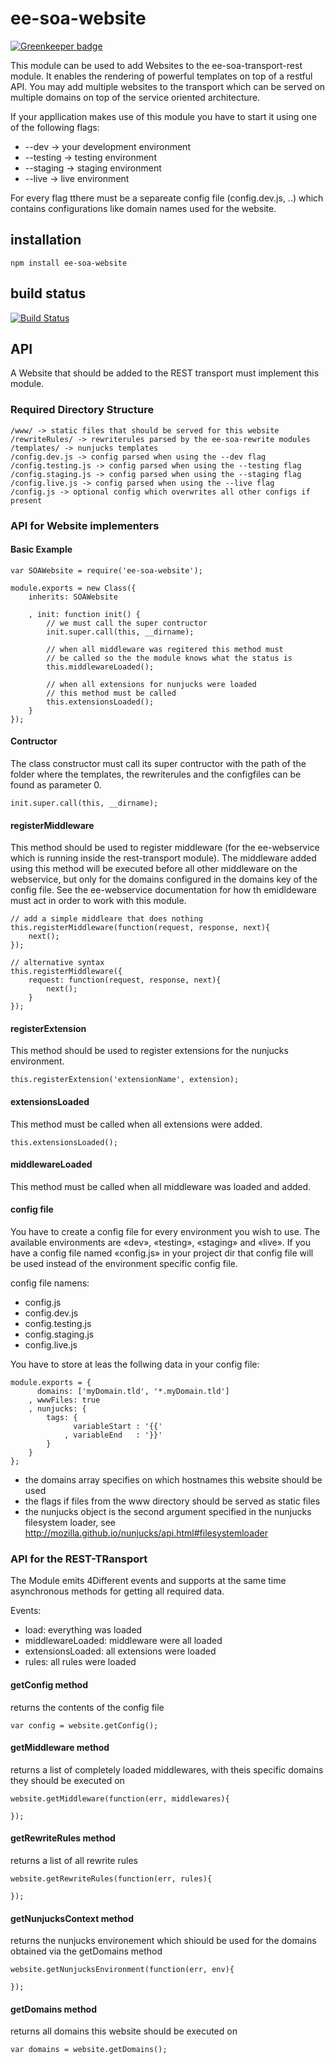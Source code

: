 # ee-soa-website

[![Greenkeeper badge](https://badges.greenkeeper.io/eventEmitter/ee-soa-website.svg)](https://greenkeeper.io/)

This module can be used to add Websites to the ee-soa-transport-rest module. It enables the rendering of powerful templates on top of a restful API. You may add multiple websites to the transport which can be served on multiple domains on top of the service oriented architecture.

If your appllication makes use of this module you have to start it using one of the following flags:

- --dev -> your development environment
- --testing -> testing environment
- --staging -> staging environment
- --live -> live environment

For every flag tthere must be a separeate config file (config.dev.js, ..) which contains configurations like domain names used for the website.

## installation

	npm install ee-soa-website

## build status

[![Build Status](https://travis-ci.org/eventEmitter/ee-soa-website.png?branch=master)](https://travis-ci.org/eventEmitter/ee-soa-website)


## API

A Website that should be added to the REST transport must implement this module.

### Required Directory Structure

	/www/ -> static files that should be served for this website
	/rewriteRules/ -> rewriterules parsed by the ee-soa-rewrite modules
	/templates/ -> nunjucks templates
	/config.dev.js -> config parsed when using the --dev flag
	/config.testing.js -> config parsed when using the --testing flag
	/config.staging.js -> config parsed when using the --staging flag
	/config.live.js -> config parsed when using the --live flag
	/config.js -> optional config which overwrites all other configs if present


### API for Website implementers

#### Basic Example
	
	var SOAWebsite = require('ee-soa-website');

	module.exports = new Class({
		inherits: SOAWebsite

		, init: function init() {
			// we must call the super contructor
			init.super.call(this, __dirname);

			// when all middleware was regitered this method must 
			// be called so the the module knows what the status is
			this.middlewareLoaded();

			// when all extensions for nunjucks were loaded 
			// this method must be called
			this.extensionsLoaded();
		}
	});

#### Contructor

The class constructor must call its super contructor with the path of the folder where the templates, the rewriterules and the configfiles can be found as parameter 0.

	init.super.call(this, __dirname);

#### registerMiddleware

This method should be used to register middleware (for the ee-webservice which is running inside the rest-transport module). The middleware added using this method will be executed before all other middleware on the webservice, but only for the domains configured in the domains key of the config file. See the ee-webservice documentation for how th emidldeware must act in order to work with this module.
	
	// add a simple middleare that does nothing
	this.registerMiddleware(function(request, response, next){
		next();
	});

	// alternative syntax
	this.registerMiddleware({
		request: function(request, response, next){
			next();
		}
	});


#### registerExtension

This method should be used to register extensions for the nunjucks environment.

	this.registerExtension('extensionName', extension);


#### extensionsLoaded

This method must be called when all extensions were added.

	this.extensionsLoaded();

#### middlewareLoaded

This method must be called when all middleware was loaded and added.


#### config file

You have to create a config file for every environment you wish to use. The available environments are «dev», «testing», «staging» and «live». If you have a config file named «config.js» in your project dir that config file will be used instead of the environment specific config file.

config file namens:

- config.js
- config.dev.js
- config.testing.js
- config.staging.js
- config.live.js

You have to store at leas the follwing data in your config file:


    module.exports = {
          domains: ['myDomain.tld', '*.myDomain.tld']
        , wwwFiles: true
        , nunjucks: {
            tags: {
                  variableStart : '{{'
                , variableEnd   : '}}'
            }
        }
    };


- the domains array specifies on which hostnames this website should be used
- the flags if files from the www directory should be served as static files
- the nunjucks object is the second argument specified in the nunjucks filesystem loader, see http://mozilla.github.io/nunjucks/api.html#filesystemloader


### API for the REST-TRansport

The Module emits 4Different events and supports at the same time asynchronous methods for getting all required data.

Events: 

- load: everything was loaded
- middlewareLoaded: middleware were all loaded
- extensionsLoaded: all extensions were loaded
- rules: all rules were loaded

#### getConfig method

returns the contents of the config file

	var config = website.getConfig();

#### getMiddleware method

returns a list of completely loaded middlewares, with theis specific domains they should be executed on

	website.getMiddleware(function(err, middlewares){

	});


#### getRewriteRules method

returns a list of all rewrite rules

	website.getRewriteRules(function(err, rules){

	});

#### getNunjucksContext method

returns the nunjucks environement which shiould be used for the domains obtained via the getDomains method

	website.getNunjucksEnvironment(function(err, env){

	});

#### getDomains method

returns all domains this website should be executed on

	var domains = website.getDomains();